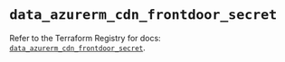 # `data_azurerm_cdn_frontdoor_secret`

Refer to the Terraform Registry for docs: [`data_azurerm_cdn_frontdoor_secret`](https://registry.terraform.io/providers/hashicorp/azurerm/4.38.1/docs/data-sources/cdn_frontdoor_secret).
